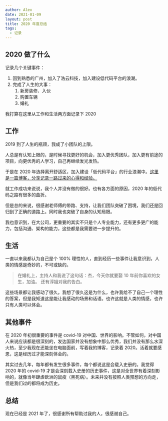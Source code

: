 ```yaml
---
author: Alex
date: 2021-01-09
layout: post
title: 2020 年度总结
tags:
  - 记录
---
```


## 2020 做了什么

记录几个关键事件：

1. 回到熟悉的广州，加入了浩云科技，加入建设低代码平台的浪潮。
2. 完成了人生的大事：
   1. 新房装修、入伙
   2. 购置车辆
   3. 婚礼

我打算在这里从工作和生活两方面记录下 2020

## 工作

2019 到了人生的瓶颈，我成了小团队的上限。

人总是有认知上限的，是时候寻找更好的机会，加入更优秀团队，加入更有前途的项目，向更优秀的人学习，自己再继续发光发热。

于是在 2020 年选择离开舒适区，加入建设「低代码平台」的行业浪潮中。[这里是一篇博客，分享记录一路过来的心得和经验。](./01-10-低代码平台建设心得.md)

就工作成功来说说，我个人并没有做的很好。也有各方面的原因，2020 年的低代码之路有很多的曲折。

但是总的来说，很感谢老师傅的带路、支持，让我们团队突破了困境，我们还是回归到了正确的道路上。同时我也突破了自身的认知局限。

我也意识到，在大公司，更重要的其实不只是个人专业能力，还有更多更广的能力，包括沟通、架构的能力，这些都是我需要进一步提升的。

## 生活

一直以来我都认为自己是个 100% 理性的人，直到经历一些事件让我意识到，人类的情感是奇妙的，不可或缺的。

> 在婚礼上，主持人和我说了这句话：杰，今天你就要娶 10 年前你喜欢的女生，加油。
> 还有淳姐对我的告白。

这些场景都让我感动了很久。我想了很久这是为什么，也许我给不了自己一个理性的答案，但是我知道这是能让我感动的场景和话语。也许这就是人类的情感，也许只有人类可以体会。

## 其他事件

在 2020 年初很重要的事件是 covid-19 对中国、世界的影响。不管如何，对中国人来说应该都是很深刻的，发达国家并没有想象中那么优秀，我们并没有那么水深火热，至少我现在还能坐在电脑面前，写着我的博客，记录着 2020。活着就要感恩，这是经历过才能深刻体会的。

其实过去几年，每年都有发生很多事件，每个都说这是会载入史册的。我觉得 2020 年的 covid-19 才是会深刻载入史册的历史事件，这是对全世界有着深刻影响的，就像当年肆虐欧洲的鼠疫（黑死病）。未来并没有按照人类预想的方向走，但是我们过的都将成为历史。

## 总结

现在已经是 2021 年了，很感谢所有帮助过我的人，很感谢自己。
